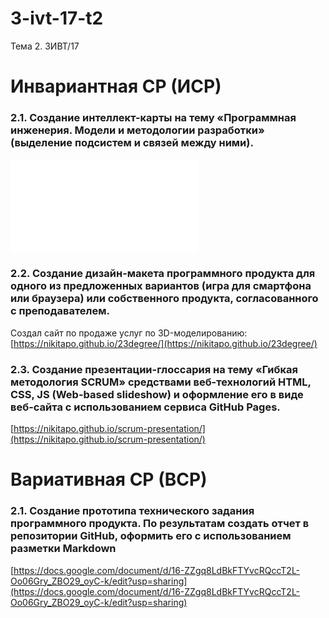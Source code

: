 # 3-ivt-17-t2
Тема 2. 3ИВТ/17

# Инвариантная СР (ИСР)

### 2.1. Создание интеллект-карты на тему «Программная инженерия. Модели и методологии разработки» (выделение подсистем и связей между ними).

![mind-map](files/методологии.md)

### 2.2. Создание дизайн-макета программного продукта для одного из предложенных вариантов (игра для смартфона или браузера) или собственного продукта, согласованного с преподавателем.

Создал сайт по продаже услуг по 3D-моделированию: [https://nikitapo.github.io/23degree/](https://nikitapo.github.io/23degree/)

### 2.3. Создание презентации-глоссария на тему «Гибкая методология SCRUM» средствами веб-технологий HTML, CSS, JS (Web-based slideshow) и оформление его в виде веб-сайта с использованием сервиса GitHub Pages.

[https://nikitapo.github.io/scrum-presentation/](https://nikitapo.github.io/scrum-presentation/)

# Вариативная СР (ВСР)

### 2.1. Создание прототипа технического задания программного продукта. По результатам создать отчет в репозитории GitHub, оформить его с использованием разметки Markdown 

[https://docs.google.com/document/d/16-ZZgq8LdBkFTYvcRQccT2L-Oo06Gry_ZBO29_oyC-k/edit?usp=sharing](https://docs.google.com/document/d/16-ZZgq8LdBkFTYvcRQccT2L-Oo06Gry_ZBO29_oyC-k/edit?usp=sharing)
